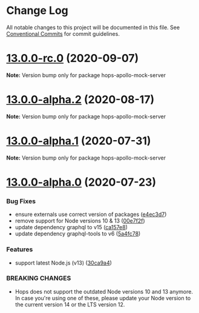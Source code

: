 # Change Log

All notable changes to this project will be documented in this file.
See [Conventional Commits](https://conventionalcommits.org) for commit guidelines.

# [13.0.0-rc.0](https://github.com/xing/hops/compare/v13.0.0-alpha.2...v13.0.0-rc.0) (2020-09-07)

**Note:** Version bump only for package hops-apollo-mock-server





# [13.0.0-alpha.2](https://github.com/xing/hops/compare/v13.0.0-alpha.1...v13.0.0-alpha.2) (2020-08-17)

**Note:** Version bump only for package hops-apollo-mock-server





# [13.0.0-alpha.1](https://github.com/xing/hops/compare/v13.0.0-alpha.0...v13.0.0-alpha.1) (2020-07-31)

**Note:** Version bump only for package hops-apollo-mock-server





# [13.0.0-alpha.0](https://github.com/xing/hops/compare/v12.0.0-rc99...v13.0.0-alpha.0) (2020-07-23)


### Bug Fixes

* ensure externals use correct version of packages ([e4ec3d7](https://github.com/xing/hops/commit/e4ec3d755d5e4da12028393866fd6c68aa89c161))
* remove support for Node versions 10 & 13 ([00e7f2f](https://github.com/xing/hops/commit/00e7f2fb2ec92b859805b65bfeee697a78bf8147))
* update dependency graphql to v15 ([ca157e8](https://github.com/xing/hops/commit/ca157e87dc8664d77d9a39e65d4eeb098dd3bccc))
* update dependency graphql-tools to v6 ([5a4fc78](https://github.com/xing/hops/commit/5a4fc7867f91474f204e2222eb492a29111f01b2))


### Features

* support latest Node.js (v13) ([30ca9a4](https://github.com/xing/hops/commit/30ca9a4ebc3a43706eb07158259035349ce2d269))


### BREAKING CHANGES

* Hops does not support the outdated Node versions 10
and 13 anymore. In case you're using one of these, please update your
Node version to the current version 14 or the LTS version 12.
